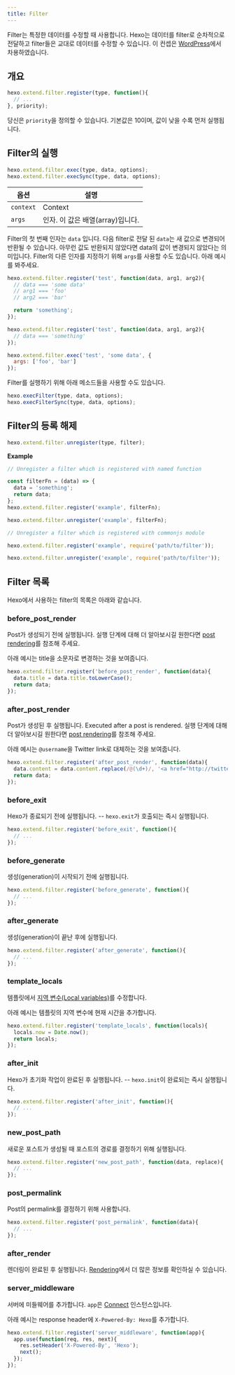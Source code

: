 ```yaml
---
title: Filter
---
```

Filter는 특정한 데이터를 수정할 때 사용합니다. Hexo는 데이터를 filter로 순차적으로 전달하고 filter들은 교대로 데이터를 수정할 수 있습니다. 이 컨셉은 [WordPress](http://codex.wordpress.org/Plugin_API#Filters)에서 차용하였습니다.

## 개요

``` js
hexo.extend.filter.register(type, function(){
  // ...
}, priority);
```

당신은 `priority`을 정의할 수 있습니다. 기본값은 10이며, 값이 낮을 수록 먼저 실행됩니다.

## Filter의 실행

``` js
hexo.extend.filter.exec(type, data, options);
hexo.extend.filter.execSync(type, data, options);
```

옵션 | 설명
--- | ---
`context` | Context
`args` | 인자. 이 값은 배열(array)입니다.

Filter의 첫 번째 인자는 `data` 입니다. 다음 filter로 전달 된 `data`는 새 값으로 변경되어 반환될 수 있습니다. 아무런 값도 반환되지 않았다면 data의 값이 변경되지 않았다는 의미입니다. Filter의 다른 인자를 지정하기 위해 `args`를 사용할 수도 있습니다. 아래 예시를 봐주세요.
 
``` js
hexo.extend.filter.register('test', function(data, arg1, arg2){
  // data === 'some data'
  // arg1 === 'foo'
  // arg2 === 'bar'

  return 'something';
});

hexo.extend.filter.register('test', function(data, arg1, arg2){
  // data === 'something'
});

hexo.extend.filter.exec('test', 'some data', {
  args: ['foo', 'bar']
});
```

Filter를 실행하기 위해 아래 메소드들을 사용할 수도 있습니다.

``` js
hexo.execFilter(type, data, options);
hexo.execFilterSync(type, data, options);
```

## Filter의 등록 해제

``` js
hexo.extend.filter.unregister(type, filter);
```

**Example**

``` js
// Unregister a filter which is registered with named function

const filterFn = (data) => {
  data = 'something';
  return data;
};
hexo.extend.filter.register('example', filterFn);

hexo.extend.filter.unregister('example', filterFn);
```

``` js
// Unregister a filter which is registered with commonjs module

hexo.extend.filter.register('example', require('path/to/filter'));

hexo.extend.filter.unregister('example', require('path/to/filter'));
```

## Filter 목록

Hexo에서 사용하는 filter의 목록은 아래와 같습니다.

### before_post_render

Post가 생성되기 전에 실행됩니다. 실행 단계에 대해 더 알아보시길 원한다면 [post rendering](posts.html#Render)를 참조해 주세요.

아래 예시는 title을 소문자로 변경하는 것을 보여줍니다.

``` js
hexo.extend.filter.register('before_post_render', function(data){
  data.title = data.title.toLowerCase();
  return data;
});
```

### after_post_render

Post가 생성된 후 실행됩니다.
Executed after a post is rendered. 실행 단계에 대해 더 알아보시길 원한다면 [post rendering](posts.html#Render)를 참조해 주세요.

아래 예시는 `@username`을 Twitter link로 대체하는 것을 보여줍니다.

``` js
hexo.extend.filter.register('after_post_render', function(data){
  data.content = data.content.replace(/@(\d+)/, '<a href="http://twitter.com/$1">#$1</a>');
  return data;
});
```

### before_exit

Hexo가 종료되기 전에 실행됩니다. -- `hexo.exit`가 호출되는 즉시 실행됩니다.

``` js
hexo.extend.filter.register('before_exit', function(){
  // ...
});
```

### before_generate

생성(generation)이 시작되기 전에 실행됩니다.

``` js
hexo.extend.filter.register('before_generate', function(){
  // ...
});
```

### after_generate

생성(generation)이 끝난 후에 실행됩니다.

``` js
hexo.extend.filter.register('after_generate', function(){
  // ...
});
```

### template_locals

템플릿에서 [지역 변수(Local variables)](../docs/variables.html)를 수정합니다.

아래 예시는 템플릿의 지역 변수에 현재 시간을 추가합니다.

``` js
hexo.extend.filter.register('template_locals', function(locals){
  locals.now = Date.now();
  return locals;
});
```

### after_init

Hexo가 초기화 작업이 완료된 후 실행됩니다. -- `hexo.init`이 완료되는 즉시 실행됩니다.

``` js
hexo.extend.filter.register('after_init', function(){
  // ...
});
```

### new_post_path

새로운 포스트가 생성될 때 포스트의 경로를 결정하기 위해 실행됩니다.

``` js
hexo.extend.filter.register('new_post_path', function(data, replace){
  // ...
});
```

### post_permalink

Post의 permalink를 결정하기 위해 사용합니다.

``` js
hexo.extend.filter.register('post_permalink', function(data){
  // ...
});
```

### after_render

렌더링이 완료된 후 실행됩니다. [Rendering](rendering.html#after_render_Filters)에서 더 많은 정보를 확인하실 수 있습니다.

### server_middleware

서버에 미들웨어를 추가합니다. `app`은 [Connect] 인스턴스입니다.

아래 예시는 response header에 `X-Powered-By: Hexo`를 추가합니다.

``` js
hexo.extend.filter.register('server_middleware', function(app){
  app.use(function(req, res, next){
    res.setHeader('X-Powered-By', 'Hexo');
    next();
  });
});
```

[Connect]: https://github.com/senchalabs/connect
